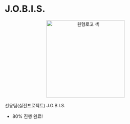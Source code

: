 # J.O.B.I.S.
<p align="center">
    <img width="244" alt="원형로고 색" src=![image](https://github.com/user-attachments/assets/253edd78-ab41-4670-9228-683c55d5affc)>
</p>
선웅팀(실전프로젝트) J.O.B.I.S.

- 80% 진행 완료!


